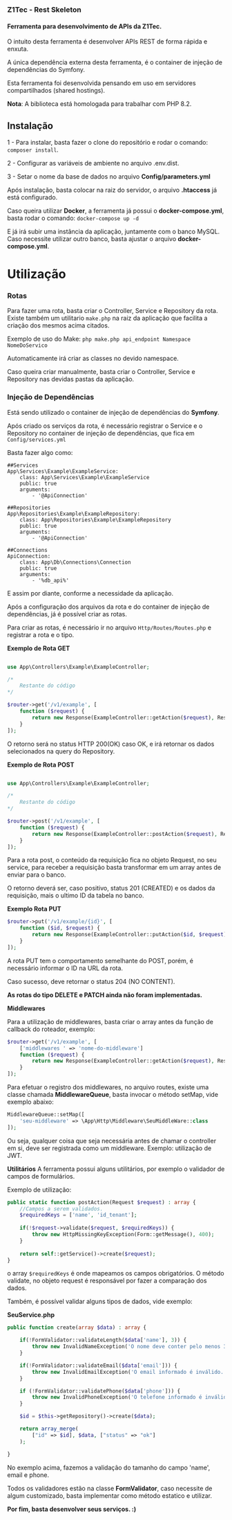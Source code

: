 ### Z1Tec - Rest Skeleton

#### Ferramenta para desenvolvimento de APIs da Z1Tec.

O intuito desta ferramenta é desenvolver APIs REST de forma rápida e enxuta.

A única dependência externa desta ferramenta, é o container de injeção de dependências do Symfony.

Esta ferramenta foi desenvolvida pensando em uso em servidores compartilhados (shared hostings).

**Nota**: A biblioteca está homologada para trabalhar com PHP 8.2.

## Instalação


1 - Para instalar, basta fazer o clone do repositório e rodar o comando:
`composer install`.

2 - Configurar as variáveis de ambiente no arquivo .env.dist.

3 - Setar o nome da base de dados no arquivo **Config/parameters.yml**

Após instalação, basta colocar na raiz do servidor, o arquivo **.htaccess** já está configurado.

Caso queira utilizar **Docker**, a ferramenta já possui o **docker-compose.yml**, basta rodar o comando:
`docker-compose up -d`

E já irá subir uma instância da aplicação, juntamente com o banco MySQL. Caso necessite utilizar outro banco, basta ajustar o arquivo **docker-compose.yml**.

# Utilização


### Rotas

Para fazer uma rota, basta criar o Controller, Service e Repository da rota. Existe também um utilitario `make.php` na raiz da aplicação que facilita a criação dos mesmos acima citados.

Exemplo de uso do Make:
`php make.php api_endpoint Namespace NomeDoServico`

Automaticamente irá criar as classes no devido namespace.

Caso queira criar manualmente, basta criar o Controller, Service e Repository nas devidas pastas da aplicação.

### Injeção de Dependências

Está sendo utilizado o container de injeção de dependências do **Symfony**.

Após criado os serviços da rota, é necessário registrar o Service e o Repository no container de injeção de dependências, que fica em `Config/services.yml`

Basta fazer algo como:

    ##Services
    App\Services\Example\ExampleService:
        class: App\Services\Example\ExampleService
        public: true
        arguments:            
            - '@ApiConnection'
            
    ##Repositories
    App\Repositories\Example\ExampleRepository:
        class: App\Repositories\Example\ExampleRepository
        public: true
        arguments:            
            - '@ApiConnection'

    ##Connections
    ApiConnection:
        class: App\Db\Connections\Connection
        public: true
        arguments:            
            - '%db_api%'

E assim por diante, conforme a necessidade da aplicação.

Após a configuração dos arquivos da rota e do container de injeção de dependências, já é possível criar as rotas.

Para criar as rotas, é necessário ir no arquivo `Http/Routes/Routes.php` e registrar a rota e o tipo.

**Exemplo de Rota GET**


```php

use App\Controllers\Example\ExampleController;

/*
    Restante do código
*/

$router->get('/v1/example', [
    function ($request) {
        return new Response(ExampleController::getAction($request), Response::OK);
    }
]);

```

O retorno será no status HTTP 200(OK) caso OK, e irá retornar os dados selecionados na query do Repository.

**Exemplo de Rota POST**

```php

use App\Controllers\Example\ExampleController;

/*
    Restante do código
*/

$router->post('/v1/example', [
    function ($request) {
        return new Response(ExampleController::postAction($request), Response::CREATED);
    }
]);


```
Para a rota post, o conteúdo da requisição fica no objeto Request, no seu service, para receber a requisição basta transformar em um array antes de enviar para o banco.

O retorno deverá ser, caso positivo, status 201 (CREATED) e os dados da requisição, mais o ultimo ID da tabela no banco.

**Exemplo Rota PUT**

```php
$router->put('/v1/example/{id}', [
    function ($id, $request) {
        return new Response(ExampleController::putAction($id, $request), Response::NO_CONTENT);
    }
]);

```

A rota PUT tem o comportamento semelhante do POST, porém, é necessário informar o ID na URL da rota.

Caso sucesso, deve retornar o status 204 (NO CONTENT).

**As rotas do tipo DELETE e PATCH ainda não foram implementadas.**


**Middlewares**

Para a utilização de middlewares, basta criar o array antes da função de callback do roteador, exemplo:

```php
$router->get('/v1/example', [
    ['middlewares ' => 'nome-do-middleware']
    function ($request) {
        return new Response(ExampleController::getAction($request), Response::OK);
    }
]);

```

Para efetuar o registro dos middlewares, no arquivo routes, existe uma classe chamada **MiddlewareQueue**, basta invocar o método setMap, vide exemplo abaixo:

```php
MiddlewareQueue::setMap([
    'seu-middleware' => \App\Http\Middleware\SeuMiddleWare::class
]);

```

Ou seja, qualquer coisa que seja necessária antes de chamar o controller em si, deve ser registrada como um middleware.
Exemplo: utilização de JWT.

**Utilitários**
A ferramenta possui alguns utilitários, por exemplo o validador de campos de formulários.

Exemplo de utilização:

```php
public static function postAction(Request $request) : array {
    //Campos a serem validados.
    $requiredKeys = ['name', 'id_tenant'];
    
    if(!$request->validate($request, $requiredKeys)) {
        throw new HttpMissingKeyException(Form::getMessage(), 400);
    }
    
    return self::getService()->create($request);
}
```

o array `$requiredKeys` é onde mapeamos os campos obrigatórios. 
O método validate, no objeto request é responsável por fazer a comparação dos dados.

Também, é possível validar alguns tipos de dados, vide exemplo:

**SeuService.php**
```php
public function create(array $data) : array {

    if(!FormValidator::validateLength($data['name'], 3)) {
        throw new InvalidNameException('O nome deve conter pelo menos 3 caracteres.', 400);
    }

    if(!FormValidator::validateEmail($data['email'])) {
        throw new InvalidEmailException('O email informado é inválido.', 400);
    }

    if (!FormValidator::validatePhone($data['phone'])) {
        throw new InvalidPhoneException('O telefone informado é inválido.', 400);
    } 

    $id = $this->getRepository()->create($data);

    return array_merge(
        ["id" => $id], $data, ["status" => "ok"]
    );

}
```

No exemplo acima, fazemos a validação do tamanho do campo 'name', email e phone.

Todos os validadores estão na classe **FormValidator**, caso necessite de algum customizado, basta implementar como método estatico e utilizar.


**Por fim, basta desenvolver seus serviços. :)**
